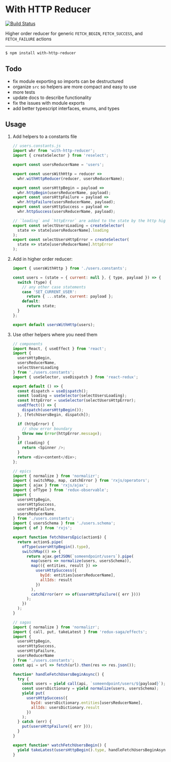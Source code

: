 # With HTTP Reducer

[![Build Status](https://travis-ci.org/dankreiger/with-http-reducer.svg?branch=master)](https://travis-ci.org/dankreiger/with-http-reducer)

Higher order reducer for generic `FETCH_BEGIN`, `FETCH_SUCCESS`, and `FETCH_FAILURE` actions

---

```sh
$ npm install with-http-reducer
```

## Todo

- fix module exporting so imports can be destructured
- organize `src` so helpers are more compact and easy to use
- more tests
- update docs to describe functionality
- fix the issues with module exports
- add better typescript interfaces, enums, and types

## Usage

1. Add helpers to a constants file

   ```js
   // users.constants.js
   import whr from 'with-http-reducer';
   import { createSelector } from 'reselect';

   export const usersReducerName = 'users';

   export const usersWithHttp = reducer =>
     whr.withHttpReducer(reducer, usersReducerName);

   export const usersHttpBegin = payload =>
     whr.httpBegin(usersReducerName, payload);
   export const usersHttpFailure = payload =>
     whr.httpFailure(usersReducerName, payload);
   export const usersHttpSuccess = payload =>
     whr.httpSuccess(usersReducerName, payload);

   // `loading` and `httpError` are added to the state by the http higher order reducer
   export const selectUsersLoading = createSelector(
     state => state[usersReducerName].loading
   );
   export const selectUsersHttpError = createSelector(
     state => state[usersReducerName].httpError
   );
   ```

2. Add in higher order reducer:

   ```js
   import { usersWithHttp } from './users.constants';

   const users = (state = { current: null }, { type, payload }) => {
     switch (type) {
       // any other case statements
       case 'SET_CURRENT_USER':
         return { ...state, current: payload };
       default:
         return state;
     }
   };

   export default usersWithHttp(users);
   ```

3. Use other helpers where you need them

   ```js
   // components
   import React, { useEffect } from 'react';
   import {
     usersHttpBegin,
     usersReducerName,
     selectUsersLoading
   } from './users.constants';
   import { useSelector, useDispatch } from 'react-redux';

   export default () => {
     const dispatch = useDispatch();
     const loading = useSelector(selectUsersLoading);
     const httpError = useSelector(selectUsersHttpError);
     useEffect(() => {
       dispatch(usersHttpBegin());
     }, [fetchUsersBegin, dispatch]);

     if (httpError) {
       // show error boundary
       throw new Error(httpError.message);
     }
     if (loading) {
       return <Spinner />;
     }
     return <div>content</div>;
   };
   ```

   ```js
   // epics
   import { normalize } from 'normalizr';
   import { switchMap, map, catchError } from 'rxjs/operators';
   import { ajax } from 'rxjs/ajax';
   import { ofType } from 'redux-observable';
   import {
     usersHttpBegin,
     usersHttpSuccess,
     usersHttpFailure,
     usersReducerName
   } from './users.constants';
   import { usersSchema } from './users.schema';
   import { of } from 'rxjs';

   export function fetchUsersEpic(action$) {
     return action$.pipe(
       ofType(usersHttpBegin().type),
       switchMap(() => {
         return ajax.getJSON(`someendpoint/users`).pipe(
           map(users => normalize(users, usersSchema)),
           map(({ entities, result }) =>
             usersHttpSuccess({
               byId: entities[usersReducerName],
               allIds: result
             })
           ),
           catchError(err => of(usersHttpFailure({ err })))
         );
       })
     );
   }
   ```

   ```js
   // sagas
   import { normalize } from 'normalizr';
   import { call, put, takeLatest } from 'redux-saga/effects';
   import {
     usersHttpBegin,
     usersHttpSuccess,
     usersHttpFailure,
     usersReducerName
   } from './users.constants';
   const api = url => fetch(url).then(res => res.json());

   function* handleFetchUsersBeginAsync() {
     try {
       const users = yield call(api, `someendpoint/users/${payload}`);
       const usersDictionary = yield normalize(users, usersSchema);
       yield put(
         usersHttpSuccess({
           byId: usersDictionary.entities[usersReducerName],
           allIds: usersDictionary.result
         })
       );
     } catch (err) {
       put(usersHttpFailure({ err }));
     }
   }

   export function* watchFetchUsersBegin() {
     yield takeLatest(usersHttpBegin().type, handleFetchUsersBeginAsync);
   }
   ```
